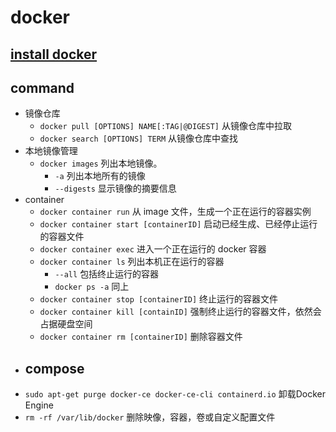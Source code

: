 # docker  

## [install docker](https://docs.docker.com/engine/install/ubuntu/) 

## command 
- 镜像仓库
    - `docker pull [OPTIONS] NAME[:TAG|@DIGEST]` 从镜像仓库中拉取
    - `docker search [OPTIONS] TERM` 从镜像仓库中查找
- 本地镜像管理
    - `docker images` 列出本地镜像。
        - `-a` 列出本地所有的镜像
        - `--digests` 显示镜像的摘要信息
- container 
    - `docker container run` 从 image 文件，生成一个正在运行的容器实例
    - `docker container start [containerID]` 启动已经生成、已经停止运行的容器文件
    - `docker container exec` 进入一个正在运行的 docker 容器
    - `docker container ls` 列出本机正在运行的容器
        - `--all` 包括终止运行的容器
        - `docker ps -a` 同上
    - `docker container stop [containerID]` 终止运行的容器文件
    - `docker container kill [containID]` 强制终止运行的容器文件，依然会占据硬盘空间
    - `docker container rm [containerID]` 删除容器文件
- compose
    - 
- `sudo apt-get purge docker-ce docker-ce-cli containerd.io` 卸载Docker Engine
- `rm -rf /var/lib/docker` 删除映像，容器，卷或自定义配置文件